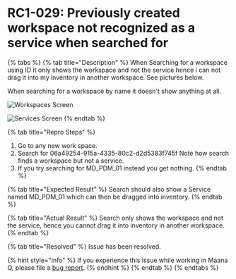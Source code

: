 # RC1-029: Previously created workspace not recognized as a service when searched for

{% tabs %}
{% tab title="Description" %}
When Searching for a workspace using ID it only shows the workspace and not the service hence i can not drag it into my inventory in another workspace. See pictures below.

When searching for a workspace by name it doesn't show anything at all.

![Workspaces Screen](https://blobscdn.gitbook.com/v0/b/gitbook-28427.appspot.com/o/assets%2F-LWSKjuJIsK0lFXCaEtL%2F-LZLxmIKZ6PDqMGgJwM8%2F-LZLyBslV9vVoxZa3_Gq%2Fimage.png?alt=media&token=57f9d30d-e3b7-44dd-a118-dc32633c531f)



![Services Screen](https://blobscdn.gitbook.com/v0/b/gitbook-28427.appspot.com/o/assets%2F-LWSKjuJIsK0lFXCaEtL%2F-LZLxmIKZ6PDqMGgJwM8%2F-LZLxnveeE5KiCGQQs5X%2Fimage.png?alt=media&token=56a06952-0f97-429f-8ddd-aff5bc696d9a)
{% endtab %}

{% tab title="Repro Steps" %}
1. Go to any new work space.
2. Search for 06a49254-915a-4335-80c2-d2d5383f745f Note how search finds a workspace but not a service.
3. If you try searching for MD\_PDM\_01 instead you get nothing.
{% endtab %}

{% tab title="Expected Result" %}
Search should also show a Service named MD\_PDM\_01 which can then be dragged into inventory.
{% endtab %}

{% tab title="Actual Result" %}
Search only shows the workspace and not the service, hence you cannot drag it into  inventory in another workspace.
{% endtab %}

{% tab title="Resolved" %}
Issue has been resolved.  

{% hint style="info" %}
If you experience this issue while working in Maana Q, please file a [bug report](https://maana-ue.gitbook.io/product/reference-docs/report-bugs).
{% endhint %}
{% endtab %}
{% endtabs %}

